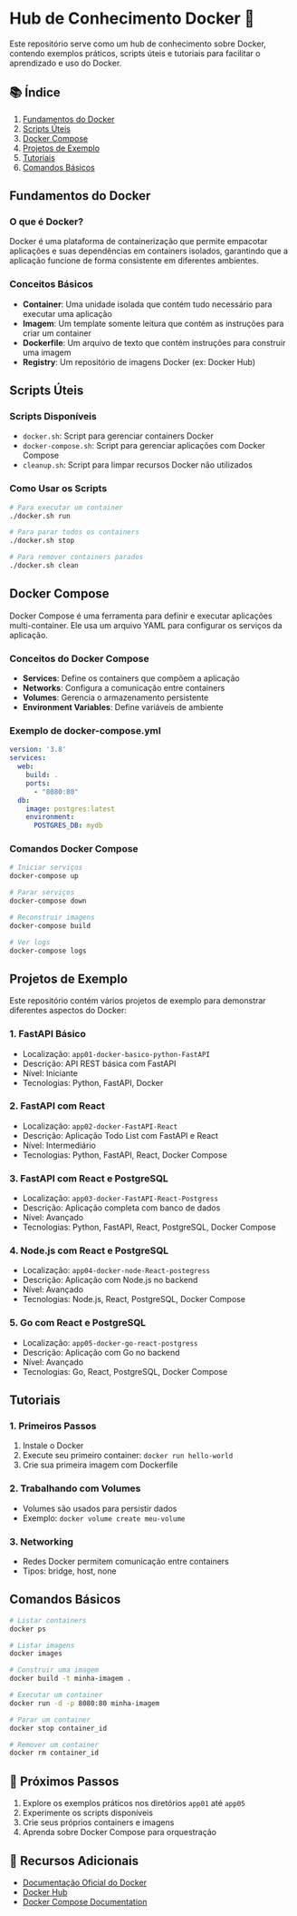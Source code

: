 # Hub de Conhecimento Docker 🐳

Este repositório serve como um hub de conhecimento sobre Docker, contendo exemplos práticos, scripts úteis e tutoriais para facilitar o aprendizado e uso do Docker.

## 📚 Índice

1. [Fundamentos do Docker](#fundamentos-do-docker)
2. [Scripts Úteis](#scripts-úteis)
3. [Docker Compose](#docker-compose)
4. [Projetos de Exemplo](#projetos-de-exemplo)
5. [Tutoriais](#tutoriais)
6. [Comandos Básicos](#comandos-básicos)

## Fundamentos do Docker

### O que é Docker?
Docker é uma plataforma de containerização que permite empacotar aplicações e suas dependências em containers isolados, garantindo que a aplicação funcione de forma consistente em diferentes ambientes.

### Conceitos Básicos
- **Container**: Uma unidade isolada que contém tudo necessário para executar uma aplicação
- **Imagem**: Um template somente leitura que contém as instruções para criar um container
- **Dockerfile**: Um arquivo de texto que contém instruções para construir uma imagem
- **Registry**: Um repositório de imagens Docker (ex: Docker Hub)

## Scripts Úteis

### Scripts Disponíveis
- `docker.sh`: Script para gerenciar containers Docker
- `docker-compose.sh`: Script para gerenciar aplicações com Docker Compose
- `cleanup.sh`: Script para limpar recursos Docker não utilizados

### Como Usar os Scripts
```bash
# Para executar um container
./docker.sh run

# Para parar todos os containers
./docker.sh stop

# Para remover containers parados
./docker.sh clean
```

## Docker Compose

Docker Compose é uma ferramenta para definir e executar aplicações multi-container. Ele usa um arquivo YAML para configurar os serviços da aplicação.

### Conceitos do Docker Compose
- **Services**: Define os containers que compõem a aplicação
- **Networks**: Configura a comunicação entre containers
- **Volumes**: Gerencia o armazenamento persistente
- **Environment Variables**: Define variáveis de ambiente

### Exemplo de docker-compose.yml
```yaml
version: '3.8'
services:
  web:
    build: .
    ports:
      - "8080:80"
  db:
    image: postgres:latest
    environment:
      POSTGRES_DB: mydb
```

### Comandos Docker Compose
```bash
# Iniciar serviços
docker-compose up

# Parar serviços
docker-compose down

# Reconstruir imagens
docker-compose build

# Ver logs
docker-compose logs
```

## Projetos de Exemplo

Este repositório contém vários projetos de exemplo para demonstrar diferentes aspectos do Docker:

### 1. FastAPI Básico
- Localização: `app01-docker-basico-python-FastAPI`
- Descrição: API REST básica com FastAPI
- Nível: Iniciante
- Tecnologias: Python, FastAPI, Docker

### 2. FastAPI com React
- Localização: `app02-docker-FastAPI-React`
- Descrição: Aplicação Todo List com FastAPI e React
- Nível: Intermediário
- Tecnologias: Python, FastAPI, React, Docker Compose

### 3. FastAPI com React e PostgreSQL
- Localização: `app03-docker-FastAPI-React-Postgress`
- Descrição: Aplicação completa com banco de dados
- Nível: Avançado
- Tecnologias: Python, FastAPI, React, PostgreSQL, Docker Compose

### 4. Node.js com React e PostgreSQL
- Localização: `app04-docker-node-React-postegress`
- Descrição: Aplicação com Node.js no backend
- Nível: Avançado
- Tecnologias: Node.js, React, PostgreSQL, Docker Compose

### 5. Go com React e PostgreSQL
- Localização: `app05-docker-go-react-postgress`
- Descrição: Aplicação com Go no backend
- Nível: Avançado
- Tecnologias: Go, React, PostgreSQL, Docker Compose

## Tutoriais

### 1. Primeiros Passos
1. Instale o Docker
2. Execute seu primeiro container: `docker run hello-world`
3. Crie sua primeira imagem com Dockerfile

### 2. Trabalhando com Volumes
- Volumes são usados para persistir dados
- Exemplo: `docker volume create meu-volume`

### 3. Networking
- Redes Docker permitem comunicação entre containers
- Tipos: bridge, host, none

## Comandos Básicos

```bash
# Listar containers
docker ps

# Listar imagens
docker images

# Construir uma imagem
docker build -t minha-imagem .

# Executar um container
docker run -d -p 8080:80 minha-imagem

# Parar um container
docker stop container_id

# Remover um container
docker rm container_id
```

## 🚀 Próximos Passos

1. Explore os exemplos práticos nos diretórios `app01` até `app05`
2. Experimente os scripts disponíveis
3. Crie seus próprios containers e imagens
4. Aprenda sobre Docker Compose para orquestração

## 📝 Recursos Adicionais

- [Documentação Oficial do Docker](https://docs.docker.com/)
- [Docker Hub](https://hub.docker.com/)
- [Docker Compose Documentation](https://docs.docker.com/compose/)
